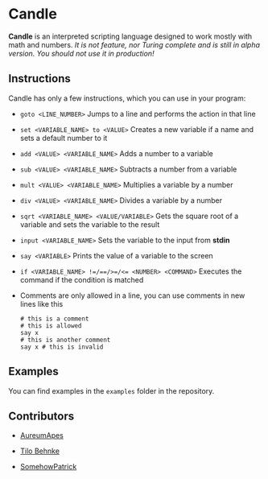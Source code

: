 # Candle

**Candle** is an interpreted scripting language designed to work mostly with math and numbers. *It is not feature, nor Turing complete and is still in alpha version. You should not use it in production!*

## Instructions

Candle has only a few instructions, which you can use in your program:

- `goto <LINE_NUMBER>` Jumps to a line and performs the action in that line

- `set <VARIABLE_NAME> to <VALUE>` Creates a new variable if a name and sets a default number to it

- `add <VALUE> <VARIABLE_NAME>` Adds a number to a variable

- `sub <VALUE> <VARIABLE_NAME>` Subtracts a number from a variable

- `mult <VALUE> <VARIABLE_NAME>` Multiplies a variable by a number

- `div <VALUE> <VARIABLE_NAME>` Divides a variable by a number

- `sqrt <VARIABLE_NAME> <VALUE/VARIABLE>` Gets the square root of a variable and sets the variable to the result

- `input <VARIABLE_NAME>` Sets the variable to the input from **stdin**

- `say <VARIABLE>` Prints the value of a variable to the screen

- `if <VARIABLE_NAME> !=/==/>=/<= <NUMBER> <COMMAND>` Executes the command if the condition is matched

- Comments are only allowed in a line, you can use comments in new lines like this
  
  ```
  # this is a comment
  # this is allowed
  say x
  # this is another comment
  say x # this is invalid
  ```
  
  

## Examples

You can find examples in the `examples`  folder in the repository.

## Contributors

- [AureumApes](https://github.com/AureumApes)

- [Tilo Behnke](https://github.com/TUBS1001)

- [SomehowPatrick](https://github.com/SomehowPatrick)
